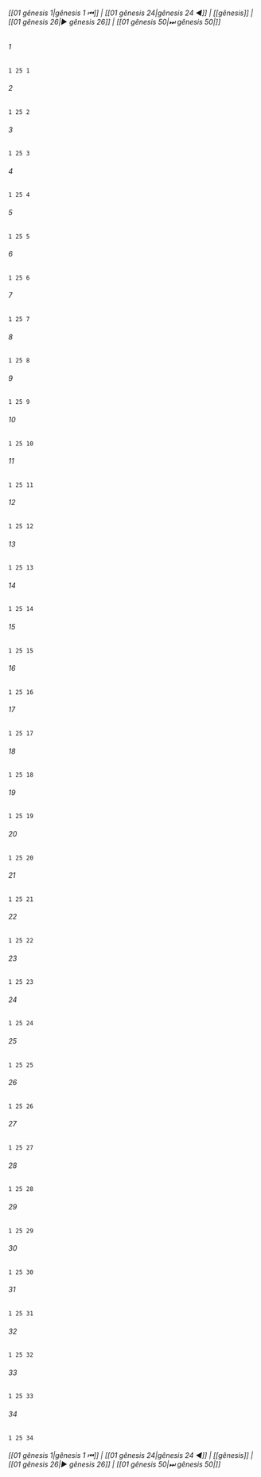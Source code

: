 
###### [[01 gênesis 1|gênesis 1 ⏮]] | [[01 gênesis 24|gênesis 24 ◀]] | [[gênesis]] | [[01 gênesis 26|▶ gênesis 26]] | [[01 gênesis 50|⏭ gênesis 50|]]

###### 1
``` verse
1 25 1 
```
###### 2
``` verse
1 25 2 
```
###### 3
``` verse
1 25 3 
```
###### 4
``` verse
1 25 4 
```
###### 5
``` verse
1 25 5 
```
###### 6
``` verse
1 25 6 
```
###### 7
``` verse
1 25 7 
```
###### 8
``` verse
1 25 8 
```
###### 9
``` verse
1 25 9 
```
###### 10
``` verse
1 25 10 
```
###### 11
``` verse
1 25 11 
```
###### 12
``` verse
1 25 12 
```
###### 13
``` verse
1 25 13 
```
###### 14
``` verse
1 25 14 
```
###### 15
``` verse
1 25 15 
```
###### 16
``` verse
1 25 16 
```
###### 17
``` verse
1 25 17 
```
###### 18
``` verse
1 25 18 
```
###### 19
``` verse
1 25 19 
```
###### 20
``` verse
1 25 20 
```
###### 21
``` verse
1 25 21 
```
###### 22
``` verse
1 25 22 
```
###### 23
``` verse
1 25 23 
```
###### 24
``` verse
1 25 24 
```
###### 25
``` verse
1 25 25 
```
###### 26
``` verse
1 25 26 
```
###### 27
``` verse
1 25 27 
```
###### 28
``` verse
1 25 28 
```
###### 29
``` verse
1 25 29 
```
###### 30
``` verse
1 25 30 
```
###### 31
``` verse
1 25 31 
```
###### 32
``` verse
1 25 32 
```
###### 33
``` verse
1 25 33 
```
###### 34
``` verse
1 25 34 
```

###### [[01 gênesis 1|gênesis 1 ⏮]] | [[01 gênesis 24|gênesis 24 ◀]] | [[gênesis]] | [[01 gênesis 26|▶ gênesis 26]] | [[01 gênesis 50|⏭ gênesis 50|]]

